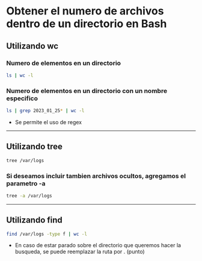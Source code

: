 Obtener el numero de archivos dentro de un directorio en Bash
=====

## Utilizando wc

### Numero de elementos en un directorio
```bash
ls | wc -l
```

### Numero de elementos en un directorio con un nombre especifico

```bash
ls | grep 2023_01_25* | wc -l
```
* Se permite el uso de regex

---
## Utilizando tree

```bash
tree /var/logs
```

### Si deseamos incluir tambien archivos ocultos, agregamos el parametro -a

```bash
tree -a /var/logs
```
---
## Utilizando find

```bash
find /var/logs -type f | wc -l
```
* En caso de estar parado sobre el directorio que queremos hacer la busqueda, se puede reemplazar la ruta por . (punto)